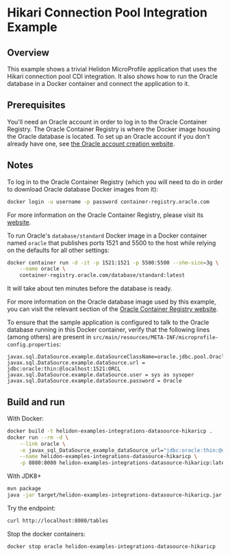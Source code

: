 # Hikari Connection Pool Integration Example

## Overview

This example shows a trivial Helidon MicroProfile application that
uses the Hikari connection pool CDI integration.  It also shows how to
run the Oracle database in a Docker container and connect the
application to it.

## Prerequisites

You'll need an Oracle account in order to log in to the Oracle
Container Registry.  The Oracle Container Registry is where the Docker
image housing the Oracle database is located.  To set up an Oracle
account if you don't already have one, see
[the Oracle account creation website](https://profile.oracle.com/myprofile/account/create-account.jspx).

## Notes

To log in to the Oracle Container Registry (which you will need to do
in order to download Oracle database Docker images from it):

```bash
docker login -u username -p password container-registry.oracle.com
```

For more information on the Oracle Container Registry, please visit
its [website](https://container-registry.oracle.com/).

To run Oracle's `database/standard` Docker image in a Docker container
named `oracle` that publishes ports 1521 and 5500 to
the host while relying on the defaults for all other settings:

```bash
docker container run -d -it -p 1521:1521 -p 5500:5500 --shm-size=3g \
    --name oracle \
    container-registry.oracle.com/database/standard:latest
```

It will take about ten minutes before the database is ready.

For more information on the Oracle database image used by this
example, you can visit the relevant section of the
 [Oracle Container Registry website](https://container-registry.oracle.com/).

To ensure that the sample application is configured to talk to the
Oracle database running in this Docker container, verify that the
following lines (among others) are present in
`src/main/resources/META-INF/microprofile-config.properties`:

```properties
javax.sql.DataSource.example.dataSourceClassName=oracle.jdbc.pool.OracleDataSource
javax.sql.DataSource.example.dataSource.url = jdbc:oracle:thin:@localhost:1521:ORCL
javax.sql.DataSource.example.dataSource.user = sys as sysoper
javax.sql.DataSource.example.dataSource.password = Oracle
```

## Build and run

With Docker:
```bash
docker build -t helidon-examples-integrations-datasource-hikaricp .
docker run --rm -d \
    --link oracle \
    -e javax_sql_DataSource_example_dataSource_url="jdbc:oracle:thin:@oracle:1521:ORCL" \
    --name helidon-examples-integrations-datasource-hikaricp \
    -p 8080:8080 helidon-examples-integrations-datasource-hikaricp:latest
```

With JDK8+
```bash
mvn package
java -jar target/helidon-examples-integrations-datasource-hikaricp.jar
```

Try the endpoint:
```bash
curl http://localhost:8080/tables
```

Stop the docker containers:
```bash
docker stop oracle helidon-examples-integrations-datasource-hikaricp
```